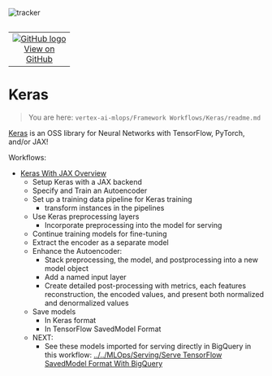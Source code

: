 ![tracker](https://us-central1-vertex-ai-mlops-369716.cloudfunctions.net/pixel-tracking?path=statmike%2Fvertex-ai-mlops%2FFramework+Workflows%2FKeras&file=readme.md)
<!--- header table --->
<table align="left">     
  <td style="text-align: center">
    <a href="https://github.com/statmike/vertex-ai-mlops/blob/main/Framework%20Workflows/Keras/readme.md">
      <img src="https://cloud.google.com/ml-engine/images/github-logo-32px.png" alt="GitHub logo">
      <br>View on<br>GitHub
    </a>
  </td>
</table><br/><br/><br/><br/>

---
# Keras
> You are here: `vertex-ai-mlops/Framework Workflows/Keras/readme.md`

[Keras](https://keras.io/) is an OSS library for Neural Networks with TensorFlow, PyTorch, and/or JAX!

Workflows:
- [Keras With JAX Overview](./Keras%20With%20JAX%20Overview.ipynb)
    - Setup Keras with a JAX backend
    - Specify and Train an Autoencoder
    - Set up a training data pipeline for Keras training
        - transform instances in the pipelines
    - Use Keras preprocessing layers
        - Incorporate preprocessing into the model for serving
    - Continue training models for fine-tuning
    - Extract the encoder as a separate model
    - Enhance the Autoencoder:
        - Stack preprocessing, the model, and postprocessing into a new model object
        - Add a named input layer
        - Create detailed post-processing with metrics, each features reconstruction, the encoded values, and present both normalized and denormalized values
    - Save models
        - In Keras format
        - In TensorFlow SavedModel Format
    - NEXT:
        - See these models imported for serving directly in BigQuery in this workflow: [../../MLOps/Serving/Serve TensorFlow SavedModel Format With BigQuery](../../MLOps/Serving/Serve%20TensorFlow%20SavedModel%20Format%20With%20BigQuery.ipynb)